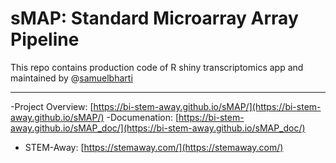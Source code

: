 # sMAP: Standard Microarray Array Pipeline
This repo contains production code of R shiny transcriptomics app and maintained by @[samuelbharti](https://github.com/SamuelBharti)

---

-Project Overview: [https://bi-stem-away.github.io/sMAP/](https://bi-stem-away.github.io/sMAP/)
-Documenation:     [https://bi-stem-away.github.io/sMAP_doc/](https://bi-stem-away.github.io/sMAP_doc/)

- STEM-Away:       [https://stemaway.com/](https://stemaway.com/)
